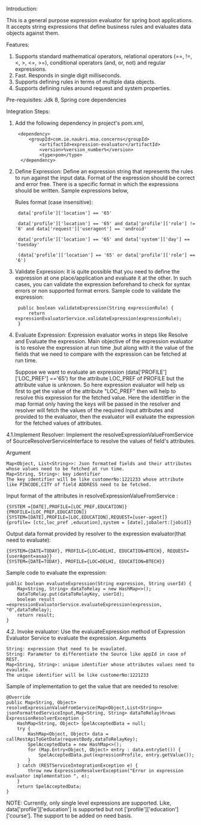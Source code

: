 Introduction:

This is a general purpose expression evaluator for spring boot applications. It accepts string expressions that define business rules and evaluates data objects against them.

Features:
1. Supports standard mathematical operators, relational operators (==, !=, <, >, <=, >=), conditional operators (and, or, not) and regular expressions.
2. Fast. Responds in single digit milliseconds.
3. Supports defining rules in terms of multiple data objects. 
4. Supports defining rules around request and system properties.

 
Pre-requisites: Jdk 8, Spring core dependencies

Integration Steps:

1. Add the following dependency in project's pom.xml,

		<dependency>
	   		<groupId>com.ie.naukri.msa.concerns</groupId>
	    		<artifactId>expression-evaluator</artifactId>
	    		<version>%version_number%</version>
	    		<type>pom</type>
		 </dependency>

2. Define Expression: Define an expression string that represents the rules to run against the input data. Format of the expression should be correct and error free. There is a specific format in which the expressions should be written. Sample expressions below,

    Rules format (case insensitive):
    
		data['profile']['location'] == '65'
	
		data['profile']['location'] == '65' and data['profile']['role'] != '8' and data['request']['useragent'] == 'android'
	
		data['profile']['location'] == '65' and data['system']['day'] == 'tuesday'
	
		(data['profile']['location'] == '65' or data['profile']['role'] == '6')

3. Validate Expression: It is quite possible that you need to define the expression at one place/application and evaluate it at the other. In such cases, you can validate the expression beforehand to check for syntax errors or non supported format errors. Sample code to validate the expression:
	
		public boolean validateExpression(String expressionRule) {
			return 	expressionEvaluatorService.validateExpression(expressionRule);
		}
		
4. Evaluate Expression: Expression evaluator works in steps like Resolve and Evaluate the expression. Main objective of the expression evaluator is to resolve the expression at run time ,but along with it the value of the fields that we need to compare with the expression can be fetched at run time.

	Suppose we want to evaluate an expression (data['PROFILE']['LOC_PREF'] =='65') for the attribute LOC_PREF of PROFILE but the attribute value is unknown. So here expression evaluator will help us first to get the value of the attribute "LOC_PREF" then will help to resolve this expression for the fetched value. Here the identitfier in the map format only having the keys will be passed in the resolver and resolver will fetch the values of the required input attributes and provided to the evaluator, then the evaluator will evaluate the expression for the fetched values of attributes.
	
4.1.Implement Resolver: Implement the resolveExpressionValueFromService of SourceResolverServiceInterface to resolve the values of field's attributes.
   
Argument 
   
    Map<Object, List<String>>: Json formatted fields and their attributes whose values need to be fetched at run time. 
    Map<String, String>: key identifier 
    The key identifier will be like customerNo:1221233 whose attribute like PINCODE,CITY of field ADDRESS need to be fetched.
	
Input format of the attributes in resolveExpressionValueFromService :
   
    {SYSTEM =[DATE],PROFILE=[LOC_PREF,EDUCATION]}
    {PROFILE=[LOC_PREF,EDUCATION]}
    {SYSTEM=[DATE],PROFILE=[LOC,EDUCATION],REQUEST=[user-agent]}
    {profile= [ctc,loc_pref ,education],system = [date],jobalert:[jobid]}	

Output data format provided by resolver to the expression evaluator(that need to evaluate):
   
    {SYSTEM={DATE=TODAY}, PROFILE={LOC=DELHI, EDUCATION=BTECH}, REQUEST={userAgent=asaa}}
    {SYSTEM={DATE=TODAY}, PROFILE={LOC=DELHI, EDUCATION=BTECH}}
	
Sample code to evaluate the expression:

	public boolean evaluateExpression(String expression, String userId) {
		Map<String, String> dataToRelay = new HashMap<>();
		dataToRelay.put(dataToRelayKey, userId);
		boolean result =expressionEvaluatorService.evaluateExpression(expression, "0",dataToRelay);
		return result;
	}
	
4.2. Invoke evaluator: Use the evaluateExpression method of Expression Evaluator Service to evaluate the expression.
Arguments

    String: expression that need to be evaulated.
    String: Parameter to differentiate the Source like appId in case of REST.
    Map<String, String>: unique identifier whose attributes values need to evaulate.
	The unique identifier will be like customerNo:1221233 
	
Sample of implementation to get the value that are needed to resolve:

	@Override
	public Map<String, Object> resolveExpressionValueFromService(Map<Object,List<String>> jsonFormattedServiceInput,Map<String, String> dataToRelay)hrows ExpressionResolverException {
		HashMap<String, Object> SpelAcceptedData = null;
		try {
	    	HashMap<Object, Object> data = callRestApiToGetData(requestBody,dataToRelayKey);
	    	SpelAcceptedData = new HashMap<>();
			for (Map.Entry<Object, Object> entry : data.entrySet()) {
		    	SpelAcceptedData.put(expressionProfile, entry.getValue());
			}
		} catch (RESTServiceIntegrationException e) {
			throw new ExpressionResolverException("Error in expression evaluator implementation ", e);
		}
		return SpelAcceptedData;
	}

NOTE: Currently, only single level expressions are supported. Like, data['profile']['education'] is supported but not ['profile']['education']['course']. The support to be added on need basis.


